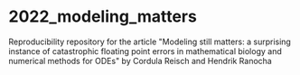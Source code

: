 # 2022_modeling_matters
Reproducibility repository for the article "Modeling still matters: a surprising instance of catastrophic floating point errors in mathematical biology and numerical methods for ODEs" by Cordula Reisch and Hendrik Ranocha
